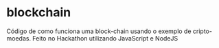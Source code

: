 # blockchain
Código de como funciona uma block-chain usando o exemplo de cripto-moedas. Feito no Hackathon utilizando JavaScript e NodeJS
